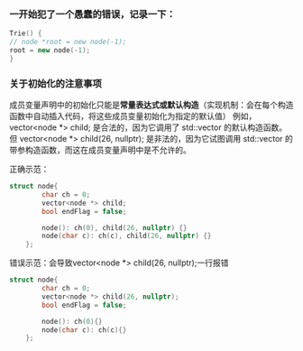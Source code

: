 ### 一开始犯了一个愚蠢的错误，记录一下：
```C++
Trie() {
// node *root = new node(-1);
root = new node(-1);
}
```

### 关于初始化的注意事项
成员变量声明中的初始化只能是**常量表达式或默认构造**（实现机制：会在每个构造函数中自动插入代码，将这些成员变量初始化为指定的默认值）
例如，vector<node *> child; 是合法的，因为它调用了 std::vector 的默认构造函数。
但 vector<node *> child(26, nullptr); 是非法的，因为它试图调用 std::vector 的带参构造函数，而这在成员变量声明中是不允许的。

正确示范：
```C++
struct node{
        char ch = 0;
        vector<node *> child;
        bool endFlag = false;

        node(): ch(0), child(26, nullptr) {}
        node(char c): ch(c), child(26, nullptr) {}
    };
```
错误示范：会导致vector<node *> child(26, nullptr);一行报错
```C++
struct node{
        char ch = 0;
        vector<node *> child(26, nullptr);
        bool endFlag = false;

        node(): ch(0){}
        node(char c): ch(c){}
    };
```